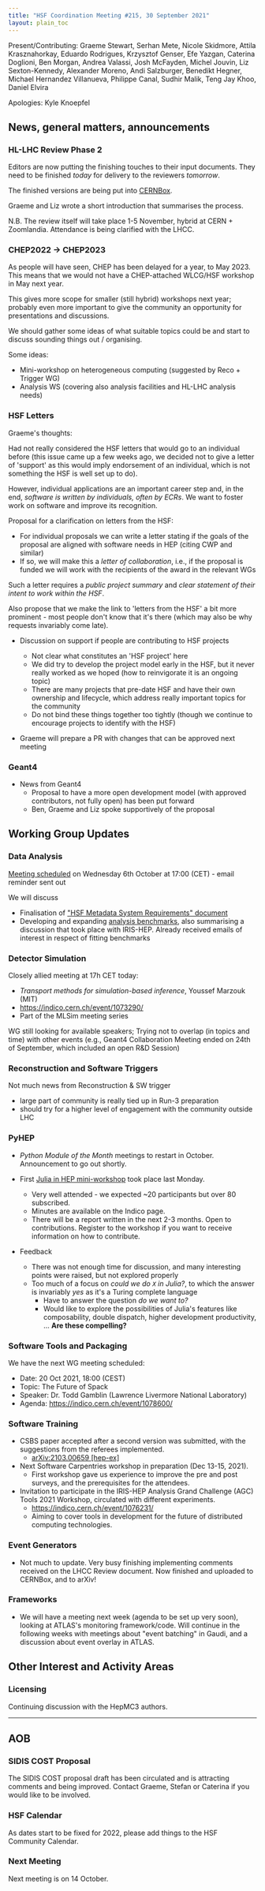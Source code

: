 ```yaml
---
title: "HSF Coordination Meeting #215, 30 September 2021"
layout: plain_toc
---
```


Present/Contributing: Graeme Stewart, Serhan Mete, Nicole Skidmore, Attila
Krasznahorkay, Eduardo Rodrigues, Krzysztof Genser, Efe Yazgan, Caterina
Doglioni, Ben Morgan, Andrea Valassi, Josh McFayden, Michel Jouvin, Liz
Sexton-Kennedy, Alexander Moreno, Andi Salzburger, Benedikt Hegner, Michael
Hernandez Villanueva, Philippe Canal, Sudhir Malik, Teng Jay Khoo, Daniel Elvira

Apologies: Kyle Knoepfel

## News, general matters, announcements

### HL-LHC Review Phase 2

Editors are now putting the finishing touches to their input documents. They
need to be finished _today_ for delivery to the reviewers _tomorrow_.

The finished versions are being put into
[CERNBox](https://cernbox.cern.ch/index.php/s/QGfcgPkvVsC2p31).

Graeme and Liz wrote a short introduction that summarises the process.

N.B. The review itself will take place 1-5 November, hybrid at CERN +
Zoomlandia. Attendance is being clarified with the LHCC.

### CHEP2022 -> CHEP2023

As people will have seen, CHEP has been delayed for a year, to May 2023. This
means that we would not have a CHEP-attached WLCG/HSF workshop in May next year.

This gives more scope for smaller (still hybrid) workshops next year; probably
even more important to give the community an opportunity for presentations and
discussions.

We should gather some ideas of what suitable topics could be and start to
discuss sounding things out / organising.

Some ideas:

- Mini-workshop on heterogeneous computing (suggested by Reco + Trigger WG)
- Analysis WS (covering also analysis facilities and HL-LHC analysis needs)

### HSF Letters

Graeme's thoughts:

Had not really considered the HSF letters that would go to an individual before
(this issue came up a few weeks ago, we decided not to give a letter of
'support' as this would imply endorsement of an individual, which is not
something the HSF is well set up to do).

However, individual applications are an important career step and, in the end,
_software is written by individuals, often by ECRs_. We want to foster work on
software and improve its recognition.

Proposal for a clarification on letters from the HSF:

- For individual proposals we can write a letter stating if the goals of the
  proposal are aligned with software needs in HEP (citing CWP and similar)
- If so, we will make this a _letter of collaboration_, i.e., if the proposal is
  funded we will work with the recipients of the award in the relevant WGs

Such a letter requires a _public project summary_ and _clear statement of their
intent to work within the HSF_.

Also propose that we make the link to 'letters from the HSF' a bit more
prominent - most people don't know that it's there (which may also be why
requests invariably come late).

- Discussion on support if people are contributing to HSF projects

  - Not clear what constitutes an 'HSF project' here
  - We did try to develop the project model early in the HSF, but it never
    really worked as we hoped (how to reinvigorate it is an ongoing topic)
  - There are many projects that pre-date HSF and have their own ownership and
    lifecycle, which address really important topics for the community
  - Do not bind these things together too tightly (though we continue to
    encourage projects to identify with the HSF)

- Graeme will prepare a PR with changes that can be approved next meeting

### Geant4

- News from Geant4
  - Proposal to have a more open development model (with approved contributors,
    not fully open) has been put forward
  - Ben, Graeme and Liz spoke supportively of the proposal

## Working Group Updates

### Data Analysis

[Meeting scheduled](https://indico.cern.ch/event/1081616/) on Wednesday 6th
October at 17:00 (CET) - email reminder sent out

We will discuss

- Finalisation of
  ["HSF Metadata System Requirements" document](https://docs.google.com/document/d/1zT5tPCtiNfuRm8ywKNbaNGvXGtCZYaO-GOj77pV2BEY)
- Developing and expanding
  [analysis benchmarks](https://github.com/iris-hep/adl-benchmarks-index), also
  summarising a discussion that took place with IRIS-HEP. Already received
  emails of interest in respect of fitting benchmarks

### Detector Simulation

Closely allied meeting at 17h CET today:

- _Transport methods for simulation-based inference_, Youssef Marzouk (MIT)
- <https://indico.cern.ch/event/1073290/>
- Part of the MLSim meeting series

WG still looking for available speakers; Trying not to overlap (in topics and
time) with other events (e.g., Geant4 Collaboration Meeting ended on 24th of
September, which included an open R&D Session)

### Reconstruction and Software Triggers

Not much news from Reconstruction & SW trigger

- large part of community is really tied up in Run-3 preparation
- should try for a higher level of engagement with the community outside LHC

### PyHEP

- _Python Module of the Month_ meetings to restart in October. Announcement to
  go out shortly.
- First [Julia in HEP mini-workshop](https://indico.cern.ch/event/1074269/) took
  place last Monday.

  - Very well attended - we expected ~20 participants but over 80 subscribed.
  - Minutes are available on the Indico page.
  - There will be a report written in the next 2-3 months. Open to
    contributions. Register to the workshop if you want to receive information
    on how to contribute.

- Feedback
  - There was not enough time for discussion, and many interesting points were
    raised, but not explored properly
  - Too much of a focus on _could we do `X` in Julia?_, to which the answer is
    invariably _yes_ as it's a Turing complete language
    - Have to answer the question _do we want to?_
    - Would like to explore the possibilities of Julia's features like
      composability, double dispatch, higher development productivity, ... **Are
      these compelling?**

### Software Tools and Packaging

We have the next WG meeting scheduled:

- Date: 20 Oct 2021, 18:00 (CEST)
- Topic: The Future of Spack
- Speaker: Dr. Todd Gamblin (Lawrence Livermore National Laboratory)
- Agenda: <https://indico.cern.ch/event/1078600/>

### Software Training

- CSBS paper accepted after a second version was submitted, with the suggestions
  from the referees implemented.
  - [arXiv:2103.00659 [hep-ex]](https://arxiv.org/abs/2103.00659)
- Next Software Carpentries workshop in preparation (Dec 13-15, 2021).
  - First workshop gave us experience to improve the pre and post surveys, and
    the prerequisites for the attendees.
- Invitation to participate in the IRIS-HEP Analysis Grand Challenge (AGC) Tools
  2021 Workshop, circulated with different experiments.
  - <https://indico.cern.ch/event/1076231/>
  - Aiming to cover tools in development for the future of distributed computing
    technologies.

### Event Generators

- Not much to update. Very busy finishing implementing comments received on the
  LHCC Review document. Now finished and uploaded to CERNBox, and to arXiv!

### Frameworks

- We will have a meeting next week (agenda to be set up very soon), looking at
  ATLAS's monitoring framework/code. Will continue in the following weeks with
  meetings about "event batching" in Gaudi, and a discussion about event overlay
  in ATLAS.

## Other Interest and Activity Areas

### Licensing

Continuing discussion with the HepMC3 authors.

---

## AOB

### SIDIS COST Proposal

The SIDIS COST proposal draft has been circulated and is attracting comments and
being improved. Contact Graeme, Stefan or Caterina if you would like to be
involved.

### HSF Calendar

As dates start to be fixed for 2022, please add things to the HSF Community
Calendar.

### Next Meeting

Next meeting is on 14 October.
